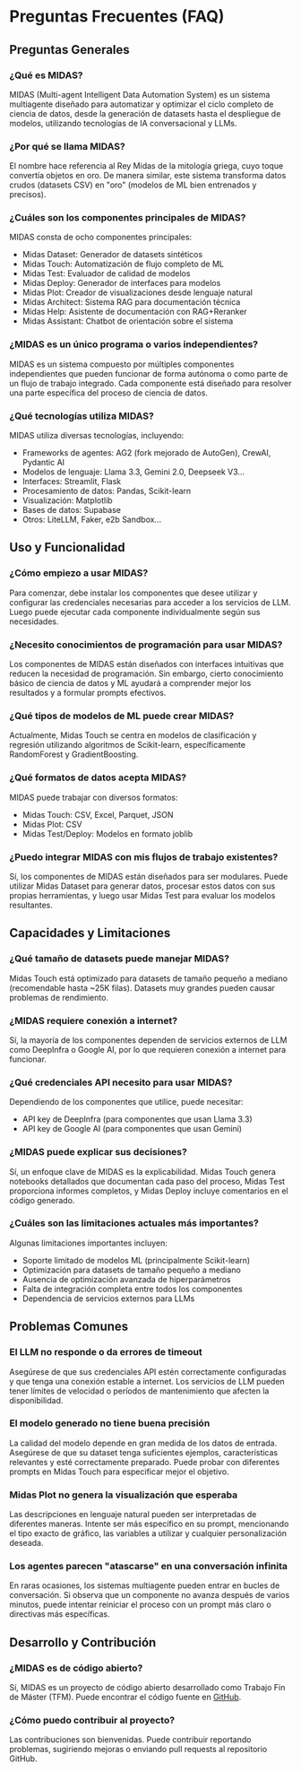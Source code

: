 # Preguntas Frecuentes (FAQ)

## Preguntas Generales

### ¿Qué es MIDAS?
MIDAS (Multi-agent Intelligent Data Automation System) es un sistema multiagente diseñado para automatizar y optimizar el ciclo completo de ciencia de datos, desde la generación de datasets hasta el despliegue de modelos, utilizando tecnologías de IA conversacional y LLMs.

### ¿Por qué se llama MIDAS?
El nombre hace referencia al Rey Midas de la mitología griega, cuyo toque convertía objetos en oro. De manera similar, este sistema transforma datos crudos (datasets CSV) en "oro" (modelos de ML bien entrenados y precisos).

### ¿Cuáles son los componentes principales de MIDAS?
MIDAS consta de ocho componentes principales:
- Midas Dataset: Generador de datasets sintéticos
- Midas Touch: Automatización de flujo completo de ML
- Midas Test: Evaluador de calidad de modelos
- Midas Deploy: Generador de interfaces para modelos
- Midas Plot: Creador de visualizaciones desde lenguaje natural
- Midas Architect: Sistema RAG para documentación técnica
- Midas Help: Asistente de documentación con RAG+Reranker
- Midas Assistant: Chatbot de orientación sobre el sistema

### ¿MIDAS es un único programa o varios independientes?
MIDAS es un sistema compuesto por múltiples componentes independientes que pueden funcionar de forma autónoma o como parte de un flujo de trabajo integrado. Cada componente está diseñado para resolver una parte específica del proceso de ciencia de datos.

### ¿Qué tecnologías utiliza MIDAS?
MIDAS utiliza diversas tecnologías, incluyendo:
- Frameworks de agentes: AG2 (fork mejorado de AutoGen), CrewAI, Pydantic AI
- Modelos de lenguaje: Llama 3.3, Gemini 2.0, Deepseek V3...
- Interfaces: Streamlit, Flask
- Procesamiento de datos: Pandas, Scikit-learn
- Visualización: Matplotlib
- Bases de datos: Supabase
- Otros: LiteLLM, Faker, e2b Sandbox...

## Uso y Funcionalidad

### ¿Cómo empiezo a usar MIDAS?
Para comenzar, debe instalar los componentes que desee utilizar y configurar las credenciales necesarias para acceder a los servicios de LLM. Luego puede ejecutar cada componente individualmente según sus necesidades.

### ¿Necesito conocimientos de programación para usar MIDAS?
Los componentes de MIDAS están diseñados con interfaces intuitivas que reducen la necesidad de programación. Sin embargo, cierto conocimiento básico de ciencia de datos y ML ayudará a comprender mejor los resultados y a formular prompts efectivos.

### ¿Qué tipos de modelos de ML puede crear MIDAS?
Actualmente, Midas Touch se centra en modelos de clasificación y regresión utilizando algoritmos de Scikit-learn, específicamente RandomForest y GradientBoosting.

### ¿Qué formatos de datos acepta MIDAS?
MIDAS puede trabajar con diversos formatos:
- Midas Touch: CSV, Excel, Parquet, JSON
- Midas Plot: CSV
- Midas Test/Deploy: Modelos en formato joblib

### ¿Puedo integrar MIDAS con mis flujos de trabajo existentes?
Sí, los componentes de MIDAS están diseñados para ser modulares. Puede utilizar Midas Dataset para generar datos, procesar estos datos con sus propias herramientas, y luego usar Midas Test para evaluar los modelos resultantes.

## Capacidades y Limitaciones

### ¿Qué tamaño de datasets puede manejar MIDAS?
Midas Touch está optimizado para datasets de tamaño pequeño a mediano (recomendable hasta ~25K filas). Datasets muy grandes pueden causar problemas de rendimiento.

### ¿MIDAS requiere conexión a internet?
Sí, la mayoría de los componentes dependen de servicios externos de LLM como DeepInfra o Google AI, por lo que requieren conexión a internet para funcionar.

### ¿Qué credenciales API necesito para usar MIDAS?
Dependiendo de los componentes que utilice, puede necesitar:
- API key de DeepInfra (para componentes que usan Llama 3.3)
- API key de Google AI (para componentes que usan Gemini)

### ¿MIDAS puede explicar sus decisiones?
Sí, un enfoque clave de MIDAS es la explicabilidad. Midas Touch genera notebooks detallados que documentan cada paso del proceso, Midas Test proporciona informes completos, y Midas Deploy incluye comentarios en el código generado.

### ¿Cuáles son las limitaciones actuales más importantes?
Algunas limitaciones importantes incluyen:
- Soporte limitado de modelos ML (principalmente Scikit-learn)
- Optimización para datasets de tamaño pequeño a mediano
- Ausencia de optimización avanzada de hiperparámetros
- Falta de integración completa entre todos los componentes
- Dependencia de servicios externos para LLMs

## Problemas Comunes

### El LLM no responde o da errores de timeout
Asegúrese de que sus credenciales API estén correctamente configuradas y que tenga una conexión estable a internet. Los servicios de LLM pueden tener límites de velocidad o períodos de mantenimiento que afecten la disponibilidad.

### El modelo generado no tiene buena precisión
La calidad del modelo depende en gran medida de los datos de entrada. Asegúrese de que su dataset tenga suficientes ejemplos, características relevantes y esté correctamente preparado. Puede probar con diferentes prompts en Midas Touch para especificar mejor el objetivo.

### Midas Plot no genera la visualización que esperaba
Las descripciones en lenguaje natural pueden ser interpretadas de diferentes maneras. Intente ser más específico en su prompt, mencionando el tipo exacto de gráfico, las variables a utilizar y cualquier personalización deseada.

### Los agentes parecen "atascarse" en una conversación infinita
En raras ocasiones, los sistemas multiagente pueden entrar en bucles de conversación. Si observa que un componente no avanza después de varios minutos, puede intentar reiniciar el proceso con un prompt más claro o directivas más específicas.

## Desarrollo y Contribución

### ¿MIDAS es de código abierto?
Sí, MIDAS es un proyecto de código abierto desarrollado como Trabajo Fin de Máster (TFM). Puede encontrar el código fuente en [GitHub](https://github.com/warc0s/MIDAS).

### ¿Cómo puedo contribuir al proyecto?
Las contribuciones son bienvenidas. Puede contribuir reportando problemas, sugiriendo mejoras o enviando pull requests al repositorio GitHub.
